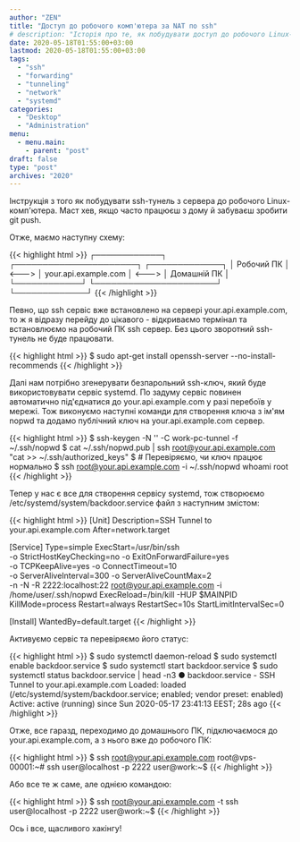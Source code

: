 ```yaml
---
author: "ZEN"
title: "Доступ до робочого комп'ютера за NAT по ssh"
# description: "Історія про те, як побудувати доступ до робочого Linux-комп'ютера через інший сервер."
date: 2020-05-18T01:55:00+03:00
lastmod: 2020-05-18T01:55:00+03:00
tags:
  - "ssh"
  - "forwarding"
  - "tunneling"
  - "network"
  - "systemd"
categories:
  - "Desktop"
  - "Administration"
menu:
  - menu.main:
    - parent: "post"
draft: false
type: "post"
archives: "2020"
---
```


Інструкція з того як побудувати ssh-тунель з сервера до робочого Linux-комп'ютера. Маст хев, якщо часто працюєш з дому й забуваєш зробити git push.

<!--more-->

Отже, маємо наступну схему:

{{< highlight html >}}
┌────────────┐       ┌──────────────────────┐       ┌─────────────┐
│ Робочий ПК │ <---> │ your.api.example.com │ <---> │ Домашній ПК │
└────────────┘       └──────────────────────┘       └─────────────┘
{{< /highlight >}}

Певно, що ssh сервіс вже встановлено на сервері your.api.example.com, то ж я відразу перейду до цікавого - відкриваємо термінал та встановлюємо на робочий ПК ssh сервер. Без цього зворотний ssh-тунель не буде працювати.

{{< highlight html >}}
$ sudo apt-get install openssh-server --no-install-recommends
{{< /highlight >}}

Далі нам потрібно згенерувати безпарольний ssh-ключ, який буде використовувати сервіс systemd. По задуму сервіс повинен автоматично під'єднатися до your.api.example.com у разі перебоїв у мережі. Тож виконуємо наступні команди для створення ключа з ім'ям nopwd та додамо публічний ключ на your.api.example.com сервер.

{{< highlight html >}}
$ ssh-keygen -N '' -C work-pc-tunnel -f ~/.ssh/nopwd
$ cat ~/.ssh/nopwd.pub | ssh root@your.api.example.com "cat >>  ~/.ssh/authorized_keys"
$ # Перевіряємо, чи ключ працює нормально
$ ssh root@your.api.example.com -i ~/.ssh/nopwd whoami
root
{{< /highlight >}}

Тепер у нас є все для створення сервісу systemd, тож створюємо /etc/systemd/system/backdoor.service файл з наступним змістом:

{{< highlight html >}}
[Unit]
Description=SSH Tunnel to your.api.example.com
After=network.target

[Service]
Type=simple
ExecStart=/usr/bin/ssh \
    -o StrictHostKeyChecking=no -o ExitOnForwardFailure=yes \
    -o TCPKeepAlive=yes -o ConnectTimeout=10 \
    -o ServerAliveInterval=300 -o ServerAliveCountMax=2 \
    -n -N -R 2222:localhost:22 root@your.api.example.com -i /home/user/.ssh/nopwd
ExecReload=/bin/kill -HUP $MAINPID
KillMode=process
Restart=always
RestartSec=10s
StartLimitIntervalSec=0

[Install]
WantedBy=default.target
{{< /highlight >}}

Активуємо сервіс та перевіряємо його статус:

{{< highlight html >}}
$ sudo systemctl daemon-reload
$ sudo systemctl enable backdoor.service
$ sudo systemctl start backdoor.service
$ sudo systemctl status backdoor.service | head -n3
● backdoor.service - SSH Tunnel to your.api.example.com
     Loaded: loaded (/etc/systemd/system/backdoor.service; enabled; vendor preset: enabled)
     Active: active (running) since Sun 2020-05-17 23:41:13 EEST; 28s ago
{{< /highlight >}}

Отже, все гаразд, переходимо до домашнього ПК, підключаємося до your.api.example.com, а з нього вже до робочого ПК:

{{< highlight html >}}
$ ssh root@your.api.example.com
root@vps-00001:~# ssh user@localhost -p 2222
user@work:~$
{{< /highlight >}}

Або все те ж саме, але однією командою:

{{< highlight html >}}
$ ssh root@your.api.example.com -t ssh user@localhost -p 2222
user@work:~$
{{< /highlight >}}

Ось і все, щасливого хакінгу!
